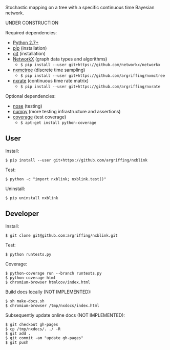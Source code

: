 Stochastic mapping on a tree with a specific continuous time Bayesian network.

UNDER CONSTRUCTION

Required dependencies:
 * [Python 2.7+](http://www.python.org/)
 * [pip](https://pip.readthedocs.org/) (installation)
 * [git](http://git-scm.com/) (installation)
 * [NetworkX](http:/networkx.lanl.gov/) (graph data types and algorithms)
   - `$ pip install --user git+https://github.com/networkx/networkx`
 * [nxmctree](https://github.com/argriffing/nxmctree) (discrete time sampling)
   - `$ pip install --user git+https://github.com/argriffing/nxmctree`
 * [nxrate](https://github.com/argriffing/nxrate) (continuous time rate matrix)
   - `$ pip install --user git+https://github.com/argriffing/nxrate`

Optional dependencies:
 * [nose](https://nose.readthedocs.org/) (testing)
 * [numpy](http://www.numpy.org/) (more testing infrastructure and assertions)
 * [coverage](http://nedbatchelder.com/code/coverage/) (test coverage)
   - `$ apt-get install python-coverage`


User
----

Install:

    $ pip install --user git+https://github.com/argriffing/nxblink

Test:

    $ python -c "import nxblink; nxblink.test()"

Uninstall:

    $ pip uninstall nxblink


Developer
---------

Install:

    $ git clone git@github.com:argriffing/nxblink.git

Test:

    $ python runtests.py

Coverage:

    $ python-coverage run --branch runtests.py
    $ python-coverage html
    $ chromium-browser htmlcov/index.html

Build docs locally (NOT IMPLEMENTED):

    $ sh make-docs.sh
    $ chromium-browser /tmp/nxdocs/index.html

Subsequently update online docs (NOT IMPLEMENTED):

    $ git checkout gh-pages
    $ cp /tmp/nxdocs/. ./ -R
    $ git add .
    $ git commit -am "update gh-pages"
    $ git push

